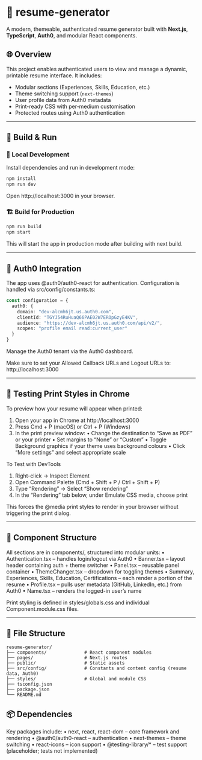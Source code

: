 # 📝 resume-generator

A modern, themeable, authenticated resume generator built with **Next.js**, **TypeScript**, **Auth0**, and modular React components.

## 🌐 Overview

This project enables authenticated users to view and manage a dynamic, printable resume interface. It includes:

- Modular sections (Experiences, Skills, Education, etc.)
- Theme switching support (`next-themes`)
- User profile data from Auth0 metadata
- Print-ready CSS with per-medium customisation
- Protected routes using Auth0 authentication

---

## 🚀 Build & Run

### 🧪 Local Development

Install dependencies and run in development mode:

```bash
npm install
npm run dev
```

Open http://localhost:3000 in your browser.

### 🏗️ Build for Production

```bash
npm run build
npm start
```

This will start the app in production mode after building with next build.

---

## 🔐 Auth0 Integration

The app uses @auth0/auth0-react for authentication. Configuration is handled via src/config/constants.ts:

```ts
const configuration = {
  auth0: {
    domain: "dev-alcmh6jt.us.auth0.com",
    clientId: "TGYJ54RuHuaQ66PAE02W7EROpGzyE4KV",
    audience: "https://dev-alcmh6jt.us.auth0.com/api/v2/",
    scopes: "profile email read:current_user"
  }
}
```

Manage the Auth0 tenant via the Auth0 dashboard.

Make sure to set your Allowed Callback URLs and Logout URLs to: http://localhost:3000

---

## 🧪 Testing Print Styles in Chrome

To preview how your resume will appear when printed:
1.	Open your app in Chrome at http://localhost:3000
2.	Press Cmd + P (macOS) or Ctrl + P (Windows)
3.	In the print preview window:
•	Change the destination to “Save as PDF” or your printer
•	Set margins to “None” or “Custom”
•	Toggle Background graphics if your theme uses background colours
•	Click “More settings” and select appropriate scale

To Test with DevTools
1.	Right-click → Inspect Element
2.	Open Command Palette (Cmd + Shift + P / Ctrl + Shift + P)
3.	Type “Rendering” → Select “Show rendering”
4.	In the “Rendering” tab below, under Emulate CSS media, choose print

This forces the @media print styles to render in your browser without triggering the print dialog.

---

## 🧩 Component Structure

All sections are in components/, structured into modular units:
•	Authentication.tsx – handles login/logout via Auth0
•	Banner.tsx – layout header containing auth + theme switcher
•	Panel.tsx – reusable panel container
•	ThemeChanger.tsx – dropdown for toggling themes
•	Summary, Experiences, Skills, Education, Certifications – each render a portion of the resume
•	Profile.tsx – pulls user metadata (GitHub, LinkedIn, etc.) from Auth0
•	Name.tsx – renders the logged-in user’s name

Print styling is defined in styles/globals.css and individual Component.module.css files.

---

## 📁 File Structure

```
resume-generator/
├── components/              # React component modules
├── pages/                   # Next.js routes
├── public/                  # Static assets
├── src/config/              # Constants and content config (resume data, Auth0)
├── styles/                  # Global and module CSS
├── tsconfig.json
├── package.json
└── README.md
```

## 📦 Dependencies

Key packages include:
•	next, react, react-dom – core framework and rendering
•	@auth0/auth0-react – authentication
•	next-themes – theme switching
•	react-icons – icon support
•	@testing-library/* – test support (placeholder; tests not implemented)

